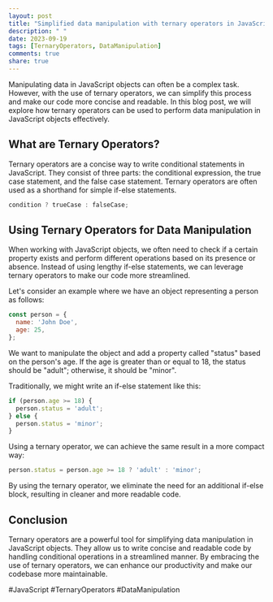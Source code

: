 ```yaml
---
layout: post
title: "Simplified data manipulation with ternary operators in JavaScript objects"
description: " "
date: 2023-09-19
tags: [TernaryOperators, DataManipulation]
comments: true
share: true
---
```


Manipulating data in JavaScript objects can often be a complex task. However, with the use of ternary operators, we can simplify this process and make our code more concise and readable. In this blog post, we will explore how ternary operators can be used to perform data manipulation in JavaScript objects effectively.

## What are Ternary Operators?

Ternary operators are a concise way to write conditional statements in JavaScript. They consist of three parts: the conditional expression, the true case statement, and the false case statement. Ternary operators are often used as a shorthand for simple if-else statements.

```javascript
condition ? trueCase : falseCase;
```

## Using Ternary Operators for Data Manipulation

When working with JavaScript objects, we often need to check if a certain property exists and perform different operations based on its presence or absence. Instead of using lengthy if-else statements, we can leverage ternary operators to make our code more streamlined.

Let's consider an example where we have an object representing a person as follows:

```javascript
const person = {
  name: 'John Doe',
  age: 25,
};
```

We want to manipulate the object and add a property called "status" based on the person's age. If the age is greater than or equal to 18, the status should be "adult"; otherwise, it should be "minor".

Traditionally, we might write an if-else statement like this:

```javascript
if (person.age >= 18) {
  person.status = 'adult';
} else {
  person.status = 'minor';
}
```

Using a ternary operator, we can achieve the same result in a more compact way:

```javascript
person.status = person.age >= 18 ? 'adult' : 'minor';
```

By using the ternary operator, we eliminate the need for an additional if-else block, resulting in cleaner and more readable code.

## Conclusion

Ternary operators are a powerful tool for simplifying data manipulation in JavaScript objects. They allow us to write concise and readable code by handling conditional operations in a streamlined manner. By embracing the use of ternary operators, we can enhance our productivity and make our codebase more maintainable.

#JavaScript #TernaryOperators #DataManipulation